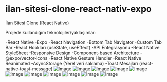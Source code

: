 # ilan-sitesi-clone-react-nativ-expo
İlan Sitesi Clone (React Native)

 Projede kullandığım teknolojiler/yaklaşımlar:

-React Native
-Expo
-React Navigation
-Bottom Tab Navigator
-Custom Tab Bar
-React Hookları (useState, useEffect)
-API Entegrasyonu
-React Native StyleSheet
-Responsive Design
-Component-based Architecture
-@expo/vector-icons
-React Native Gesture Handler
-React Native Reanimated
-AsyncStorage (Yerel veri saklama)
-Toast Mesajları (react-native-toast-message)
![Image](https://github.com/user-attachments/assets/a33c700d-9f22-44d6-9435-76f232d31ad0)
![Image](https://github.com/user-attachments/assets/67ed2a8e-db06-4802-aa14-427986d724ad)
![Image](https://github.com/user-attachments/assets/074edcbe-c560-4169-9f26-4c2a7fe0d81c)
![Image](https://github.com/user-attachments/assets/c6b040b9-be5e-491b-ac03-c9e66154a811)
![Image](https://github.com/user-attachments/assets/ea0115d1-5b60-4946-bb0e-de5976442717)
![Image](https://github.com/user-attachments/assets/0750bae3-272b-4174-84f9-92e22d816beb)
![Image](https://github.com/user-attachments/assets/ac0e096c-1c78-4347-9ffd-7e298976ca25)
![Image](https://github.com/user-attachments/assets/76485864-c246-4c37-aa8e-b455a03a633a)
![Image](https://github.com/user-attachments/assets/33f107b7-cf37-4fa8-97e1-50aaef854e27)
![Image](https://github.com/user-attachments/assets/176f2053-7531-4ed9-8eb0-1a92e9319f8d)
![Image](https://github.com/user-attachments/assets/727a8090-91b9-48a2-8cb6-170913681c56)



